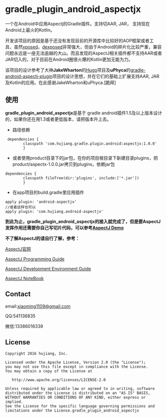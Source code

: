 [xposed]:https://github.com/rovo89/Xposed
[dexposed]:https://github.com/alibaba/dexposed
[Hugo]:https://github.com/JakeWharton/hugo
[gradle-android-aspectj-plugin]:https://github.com/uPhyca/gradle-android-aspectj-plugin

gradle_plugin_android_aspectjx
==================================

 一个在Android中应用Aspectj的Gradle插件。支持切AAR, JAR， 支持现在Android上最火的Kotlin。 
 
 
 开发该项目的原因是基于还没有发现目前的开源库中比较好的AOP框架或者工具，虽然[xposed]，[dexposed]非常强大，但由于Android的碎片化比较严重，兼容问题永远是一座无法逾越的大山。而且发现的AspectJ相关插件都不支持AAR或者JAR切入的，对于目前在Android圈很火爆的Kotlin更加无能为力。
 
 该项目的设计参考了大神**JakeWharton**的[Hugo]项目及**uPhyca**的[gradle-android-aspectj-plugin]项目的设计思想，并在它们的基础上扩展支持AAR, JAR及Kotlin的应用。在此感谢JakeWharton和uPhyca.[跪拜]


使用
-----
**gradle_plugin_android_aspectjx**是基于 gradle android插件1.5及以上版本设计的，如果你还在用1.3或者更低版本，请把版本升上去。

* 路径依赖

```
 dependencies {
        classpath 'com.hujiang.gradle.plugin.android:aspectjx:1.0.0'
        }
```
* 或者使用product目录下的jar包，在你的项目根目录下新建目录plugins，把product/aspectx-1.0.0.jar拷贝到plugins，依赖jar包

```
dependencies {
        classpath fileTree(dir:'plugins', include:['*.jar'])
        }
```

* 在app项目的build.gradle里应用插件

```
apply plugin: 'android-aspectjx'
//或者这样也可以
apply plugin: 'com.hujiang.android-aspectjx'
```

**到此为止，gradle_plugin_android_aspectjx的接入就完成了，但是要AspectJ发挥作用还需要你自己写切片代码，可以参考[AspectJ Demo](https://github.com/HujiangTechnology/AspectJ-Demo)**

**不了解AspectJ的请自行了解，参考：**

[AspectJ官网](https://eclipse.org/aspectj/)

[AspectJ Programming Guide](https://eclipse.org/aspectj/doc/released/progguide/index.html)

[AspectJ Development Environment Guide](https://eclipse.org/aspectj/doc/released/devguide/index.html)

[AspectJ NoteBook](https://eclipse.org/aspectj/doc/released/adk15notebook/index.html)


Contact
----------

email:xiaoming1109@gmail.com

QQ:541136835

微信:13386016339


License
-------

    Copyright 2016 hujiang, Inc.

    Licensed under the Apache License, Version 2.0 (the "License");
    you may not use this file except in compliance with the License.
    You may obtain a copy of the License at

       http://www.apache.org/licenses/LICENSE-2.0

    Unless required by applicable law or agreed to in writing, software
    distributed under the License is distributed on an "AS IS" BASIS,
    WITHOUT WARRANTIES OR CONDITIONS OF ANY KIND, either express or implied.
    See the License for the specific language governing permissions and
    limitations under the License.gradle_plugin_android_aspectjx
